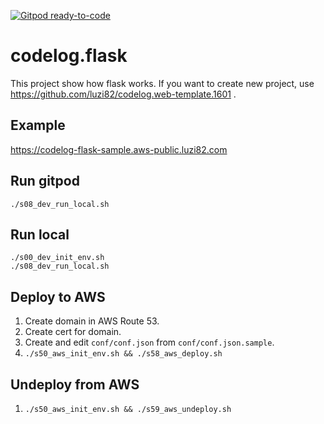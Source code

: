 [![Gitpod ready-to-code](https://img.shields.io/badge/Gitpod-ready--to--code-blue?logo=gitpod)](https://gitpod.io/#https://github.com/luzi82/codelog.flask)

# codelog.flask

This project show how flask works.
If you want to create new project, use https://github.com/luzi82/codelog.web-template.1601 .

## Example

https://codelog-flask-sample.aws-public.luzi82.com

## Run gitpod

```
./s08_dev_run_local.sh
```

## Run local

```
./s00_dev_init_env.sh
./s08_dev_run_local.sh
```

## Deploy to AWS

1. Create domain in AWS Route 53.
1. Create cert for domain.
1. Create and edit `conf/conf.json` from `conf/conf.json.sample`.
1. `./s50_aws_init_env.sh && ./s58_aws_deploy.sh`

## Undeploy from AWS

1. `./s50_aws_init_env.sh && ./s59_aws_undeploy.sh`
